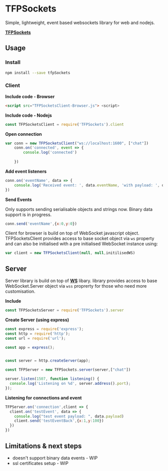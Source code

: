 # TFPSockets
Simple, lightweight, event based websockets library for web and nodejs.

[**TFPSockets**](https://github.com/vbaicu/TFPSockets)

## Usage


### Install

```bash
npm install --save tfpSockets
```

### Client

**Include code - Browser**

```html 
<script src="TFPSocketsClient-Browser.js"> <script>
```

**Include code - Nodejs**

```javascript
const TFPSocketsClient = require('TFPSockets').client
```

**Open connection**

```javascript 
var conn = new TFPSocketsClient("ws://localhost:1600", ["chat"])
    conn.on('connected', event => {
        console.log('connected')
       
    })
```

**Add event listeners**
```javascript
conn.on('eventName', data => {
    console.log('Received event: ', data.eventName, 'with payload: ', data.payload)
})
```
**Send Events**

Only supports sending serialisable objects and strings now. 
Binary data support is in progress.

```javascript
conn.send('eventName',{x:0,y:0})
```

Client for browser is build on top of WebSocket javascript object. TFPSocketsClient provides access to base socket object via `ws` property and can also be initialised with a pre initialised WebSocket instance using: 
```javascript
var client = new TFPSocketsClient(null, null,initilisedWS)
```

## Server
Server library is build on top of [**WS**](https://github.com/websockets/ws) libary. library provides access to base WebSocket.Server object via `wss` proprerty for those who need more customisation.

**Include**

```javascript
const TFPSocketsServer = require('TFPSockets').server
```

**Create Server (using express)**

```javascript
const express = require('express');
const http = require('http');
const url = require('url');

const app = express();


const server = http.createServer(app);

const TFPServer = new TFPSockets.server(server,["chat"])

server.listen(1507, function listening() {
  console.log('Listening on %d', server.address().port);
});
```

**Listening for connections and event**
```javascript
TFPServer.on('connection',client => {
  client.on('testEvent', data => {
    console.log("test event payload: ", data.payload)
    client.send('testEventBack',{x:1,y:100})
  })
})
```

## Limitations & next steps
* doesn't support binary data events - WIP
* ssl certificates setup - WIP

